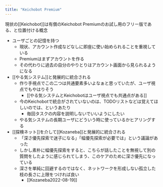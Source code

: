 ```yaml
---
title: "Keichobot Premium"
---
```


現状の[[Keichobot]]は有償のKeichobot Premiumのお試し用のフリー版である、と位置付ける概念

- ユーザごとの記憶を持つ
    - 現状、アカウント作成などなしに即座に使い始められることを重視している
    - Premiumはまずアカウントを作る
    - その代わりに過去の自分のやりとりはアカウント画面から見られるようになる
- [[やる気システム]]と発展的に統合される
    - 作り手視点でこの二つは共通要素多いよなぁと思っていたが、ユーザ視点でもやはりそう
        - [[やる気システムとKeichobotはユーザ視点でも共通点がある]]
    - 今のKeichobotで統合がされていないのは、TODOリストなどは覚えてほしいのでは、というあたり
        - 毎回タスクの内容を説明しないでいいようにしたい
    - やる気システムの長期ユーザにどういう時に使っているかヒアリングする
- [[探検ネット]]を介して[[Kozaneba]]と発展的に統合される
    - 「深さ優先探索で迷子になる」「幅優先探索が必要では」という議論があった
    - しかし素朴に幅優先探索をすると、こちらが話したことを無視して別の質問をしたように感じられてしまう、このケアのために深さ優先になっている
    - 深さを単純に回避するのではなく、ネットワークを形成しない孤立した枝の長さに上限をつければ良い
        - [[Kozaneba2022-08-19]]


